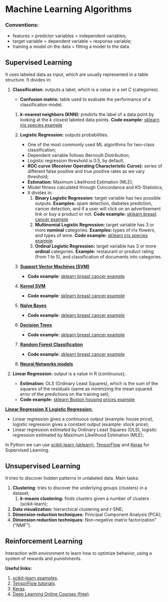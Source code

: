 # Machine Learning Algorithms

### Conventions:
* features = predictor variables = independent variables;
* target variable = dependent variable = response variable;
* training a model on the data = fitting a model to the data.

## Supervised Learning
It uses labeled data as input, which are usually represented in a table structure. It divides in:
1. **Classification:** outputs a label, which is a value in a set *C* (categories).
    * **Confusion matrix:** table used to evaluate the performance of a classification model.
    1. ***k*-nearest neighbors (KNN):** predicts the label of a data point by looking at the *k* closest labeled data points. **Code example:** [sklearn iris species example](https://github.com/letyrobueno/Machine-Learning/blob/master/Supervised-Learning/Classification/scikitlearn_iris.py)
    2. **Logistic Regression:** outputs probabilities.
        * One of the most commonly used ML algorithms for two-class classification;
        * Dependent variable follows Bernoulli Distribution;
        * Logistic regression threshold is 0.5, by default.
        * **ROC curve (Receiver Operating Characteristic Curve):** series of different false positive and true positive rates as we vary threshold;
        * **Estimation:** Maximum Likelihood Estimation (MLE);
        * Model fitness calculated through Concordance and KS-Statistics;
        * It divides in:
            1. **Binary Logistic Regression:** target variable has two possible outputs. **Examples:** spam detection, diabetes prediction, cancer detection, and if a user will click on an advertisement link or buy a product or not. **Code example:** [sklearn breast cancer example](https://github.com/letyrobueno/Machine-Learning/blob/master/Supervised-Learning/Classification/scikitlearn_breast_cancer.py)
            2. **Multinomial Logistic Regression:** target variable has 3 or more **nominal** categories. **Examples:** types of iris flowers, and types of wine. **Code example:** [sklearn iris species example](https://github.com/letyrobueno/Machine-Learning/blob/master/Supervised-Learning/Classification/scikitlearn_iris2.py)
            3. **Ordinal Logistic Regression:** target variable has 3 or more **ordinal** categories. **Example:** restaurant or product rating (from 1 to 5), and classification of documents into categories.
        
    3. **[Support Vector Machines (SVM)](https://scikit-learn.org/stable/modules/svm.html)**
        * **Code example:** [sklearn breast cancer example](https://github.com/letyrobueno/Machine-Learning/blob/master/Supervised-Learning/Classification/scikitlearn_breast_cancer.py)
    4. **[Kernel SVM](https://scikit-learn.org/stable/modules/svm.html#kernel-functions)**
        * **Code example:** [sklearn breast cancer example](https://github.com/letyrobueno/Machine-Learning/blob/master/Supervised-Learning/Classification/scikitlearn_breast_cancer.py)    
    5. **[Naïve Bayes](https://scikit-learn.org/stable/modules/naive_bayes.html)**
        * **Code example:** [sklearn breast cancer example](https://github.com/letyrobueno/Machine-Learning/blob/master/Supervised-Learning/Classification/scikitlearn_breast_cancer.py)    
    6. **[Decision Trees](https://scikit-learn.org/stable/modules/tree.html)** 
        * **Code example:** [sklearn breast cancer example](https://github.com/letyrobueno/Machine-Learning/blob/master/Supervised-Learning/Classification/scikitlearn_breast_cancer.py)    
    7. **[Random Forest Classification](https://scikit-learn.org/stable/modules/ensemble.html#forests-of-randomized-trees)**
        * **Code example:** [sklearn breast cancer example](https://github.com/letyrobueno/Machine-Learning/blob/master/Supervised-Learning/Classification/scikitlearn_breast_cancer.py)   
    8. **[Neural Networks models](https://scikit-learn.org/stable/modules/neural_networks_supervised.html)**

2. **Linear Regression:** output is a value in R (continuous);
    * **Estimation:** OLS (Ordinary Least Squares), which is the sum of the squares of the residuals (same as minimizing the mean squared error of the predictions on the training set);
    * **Code example:** [sklearn Boston housing prices example](https://github.com/letyrobueno/Machine-Learning/blob/master/Supervised-Learning/Regression/scikitlearn_boston.py)

**[Linear Regression X Logistic Regression:](https://www.datacamp.com/community/tutorials/understanding-logistic-regression-python)**
* Linear regression gives a continuous output (example: house price), logistic regression gives a constant output (example: stock price);
* Linear regression estimated by Ordinary Least Squares (OLS), logistic regression estimated by Maximum Likelihood Estimation (MLE);

In Python we can use [scikit-learn (sklearn)](https://scikit-learn.org), [TensorFlow](https://www.tensorflow.org) and [Keras](https://keras.io/) for Supervised Learning.

## Unsupervised Learning
It tries to discover hidden patterns in unlabeled data. Main tasks:
1. **Clustering**: tries to discover the underlying groups (clusters) in a dataset;
    1. ***k*-means clustering:** finds clusters given a number of clusters (scikit-learn);
2. **Data visualization:** hierarchical clustering and *t*-SNE;
3. **Dimension reduction techniques:** Principal Component Analysis (PCA);
4. **Dimension reduction techniques:** Non-negative matrix factorization" ("NMF").

## Reinforcement Learning
Interaction with environment to learn how to optimize behavior, using a system of rewards and punishments.

**Useful links:**
1. [scikit-learn examples](https://scikit-learn.org/stable/auto_examples/index.html).
2. [TensorFlow tutorials](https://www.tensorflow.org/tutorials/).
3. [Keras](https://keras.io/).
4. [Deep Learning Online Courses (free)](https://www.fast.ai/).
